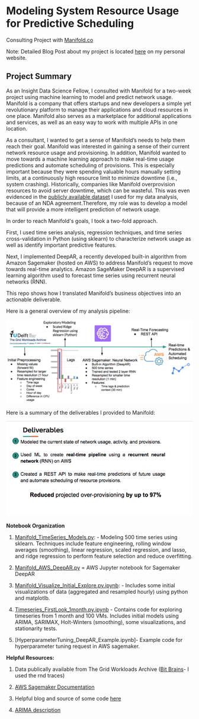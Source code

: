 # Modeling System Resource Usage for Predictive Scheduling 

Consulting Project with [Manifold.co](Manifold.co)

Note: Detailed Blog Post about my project is located [here]() on my personal website.

## Project Summary
As an Insight Data Science Fellow, I consulted with Manifold for a two-week project using machine learning to model and predict network usage. Manifold is a company that offers startups and new developers a simple yet revolutionary platform to manage their applications and cloud resources in one place. Manifold also serves as a marketplace for additional applications and services, as well as an easy way to work with multiple APIs in one location. 

As a consultant, I wanted to get a sense of Manifold’s needs to help them reach their goal. Manifold was interested in gaining a sense of their current network resource usage and provisioning. In addition, Manifold wanted to move towards a machine learning approach to make real-time usage predictions and automate scheduling of provisions. This is especially important because they were spending valuable hours manually setting limits, at a continuously high resource limit to minimize downtime (i.e., system crashing). Historically, companies like Manifold overprovision resources to avoid server downtime, which can be wasteful. This was even evidenced in the [publicly available dataset](http://gwa.ewi.tudelft.nl/datasets/gwa-t-12-bitbrains) I used for my data analysis, because of an NDA agreement.Therefore, my role was to develop a model that will provide a more intelligent prediction of network usage.  

In order to reach Manifold's goals, I took a two-fold approach. 

First, I used time series analysis, regression techniques, and time series cross-validation in Python (using sklearn) to characterize network usage as well as identify important predictive features. 

Next, I implemented DeepAR, a recently developed built-in algorithm from Amazon Sagemaker (hosted on AWS) to address Manifold’s request to move towards real-time analytics. Amazon SageMaker DeepAR is a supervised learning algorithm used to forecast time series using recurrent neural networks (RNN). 

This repo shows how I translated Manifold’s business objectives into an actionable deliverable.

Here is a general overview of my analysis pipeline:

![analysis_pipeline](images/analysispipelinesummarydetailed.png)

Here is a summary of the deliverables I provided to Manifold:

![summary_deliverables](images/summary_deliverables.png)

**Notebook Organization**

1. [Manifold_TimeSeries_Models.py](https://github.com/JessieRayeBauer/Time-Series-Forecasting-/blob/master/Manifold_TimeSeries_Models.py.ipynb): - Modeling 500 time series using sklearn. Techniques include feature engineering, rolling window averages (smoothing), linear regression, scaled regression, and lasso, and ridge regression to perform feature selection and reduce overfitting.

2. [Manifold_AWS_DeepAR.py](https://github.com/JessieRayeBauer/Time-Series-Forecasting-/blob/master/Manifold_AWS_DeepAR.py.ipynb)  =  AWS Jupyter notebook for Sagemaker DeepAR

3. [Manifold_Visualize_Initial_Explore.py.ipynb](https://github.com/JessieRayeBauer/Time-Series-Forecasting-/blob/master/Manifold_Visualize_Initial_Explore.py.ipynb): - Includes some initial visualizations of data (aggregated and resampled hourly) using python and matplotlb.

4. [Timeseries_FirstLook_1month.py.ipynb](https://github.com/JessieRayeBauer/Time-Series-Forecasting-/blob/master/Timeseries_FirstLook_1month.py.ipynb) - Contains code for exploring timeseries from 1 month and 100 VMs. Includes initial models using ARIMA, SARIMAX, Holt-Winters (smoothing), some visualizations, and stationarity tests.

5. [HyperparameterTuning_DeepAR_Example.ipynb]- Example code for hyperparameter tuning request in AWS sagemaker. 






**Helpful Resources:**

1. Data publically available from The Grid Workloads Archive ([Bit Brains](http://gwa.ewi.tudelft.nl/datasets/gwa-t-12-bitbrains)- I used the rnd traces)

2. [AWS Sagemaker Documentation](https://docs.aws.amazon.com/sagemaker/latest/dg/deepar.html)

3. Helpful blog and source of some code [here](https://medium.com/open-machine-learning-course/open-machine-learning-course-topic-9-time-series-analysis-in-python-a270cb05e0b3)

4. [ARIMA description](http://dacatay.com/data-science/part-4-time-series-prediction-arima-python/)


